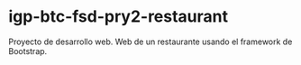 # igp-btc-fsd-pry2-restaurant
Proyecto de desarrollo web. Web de un restaurante usando el framework de Bootstrap. 
